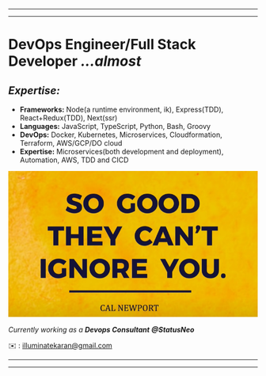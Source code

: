 <hr />
<hr />

# DevOps Engineer/Full Stack Developer _...almost_ 


## _Expertise:_

- <strong>Frameworks:</strong> Node(a runtime environment, ik), Express(TDD), React+Redux(TDD), Next(ssr)
- <strong>Languages:</strong> JavaScript, TypeScript, Python, Bash, Groovy
- <strong>DevOps:</strong> Docker, Kubernetes, Microservices, Cloudformation, Terraform, AWS/GCP/DO cloud
- <strong>Expertise:</strong> Microservices(both development and deployment), Automation, AWS, TDD and CICD



<p align="center"><img src="https://github.com/karankumarshreds/karankumarshreds/blob/main/img.PNG"/></p>

_Currently working as a <strong>Devops Consultant</strong> __@StatusNeo___

✉️ : illuminatekaran@gmail.com
<br />
<hr />
<hr />
